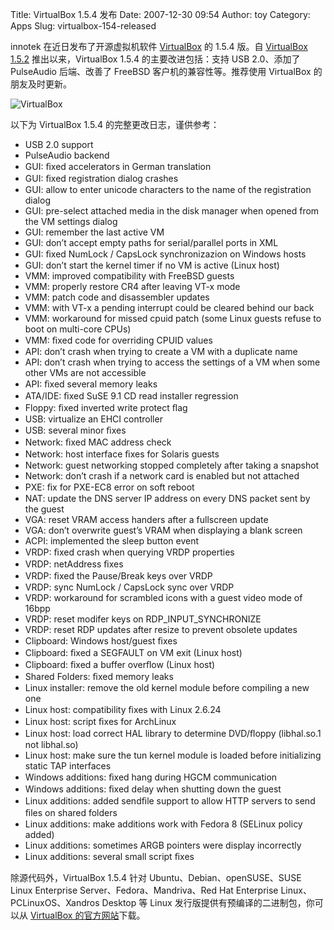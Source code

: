 Title: VirtualBox 1.5.4 发布
Date: 2007-12-30 09:54
Author: toy
Category: Apps
Slug: virtualbox-154-released

innotek 在近日发布了开源虚拟机软件
[VirtualBox](http://linuxtoy.org/archives/virtualbox.html) 的 1.5.4
版。自 [VirtualBox
1.5.2](http://linuxtoy.org/archives/virtualbox-152-released.html)
推出以来，VirtualBox 1.5.4 的主要改进包括：支持 USB 2.0、添加了
PulseAudio 后端、改善了 FreeBSD 客户机的兼容性等。推荐使用 VirtualBox
的朋友及时更新。

![VirtualBox](http://i.linuxtoy.org/i/2007/10/virtualbox.png)

以下为 VirtualBox 1.5.4 的完整更改日志，谨供参考：

- USB 2.0 support  
- PulseAudio backend  
- GUI: ﬁxed accelerators in German translation  
- GUI: ﬁxed registration dialog crashes  
- GUI: allow to enter unicode characters to the name of the
registration dialog  
- GUI: pre-select attached media in the disk manager when opened from
the VM settings dialog  
- GUI: remember the last active VM  
- GUI: don’t accept empty paths for serial/parallel ports in XML  
- GUI: ﬁxed NumLock / CapsLock synchronizazion on Windows hosts  
- GUI: don’t start the kernel timer if no VM is active (Linux host)  
- VMM: improved compatibility with FreeBSD guests  
- VMM: properly restore CR4 after leaving VT-x mode  
- VMM: patch code and disassembler updates  
- VMM: with VT-x a pending interrupt could be cleared behind our back  
- VMM: workaround for missed cpuid patch (some Linux guests refuse to
boot on multi-core CPUs)  
- VMM: ﬁxed code for overriding CPUID values  
- API: don’t crash when trying to create a VM with a duplicate name  
- API: don’t crash when trying to access the settings of a VM when some
other VMs are not accessible  
- API: ﬁxed several memory leaks  
- ATA/IDE: ﬁxed SuSE 9.1 CD read installer regression  
- Floppy: ﬁxed inverted write protect ﬂag  
- USB: virtualize an EHCI controller  
- USB: several minor ﬁxes  
- Network: ﬁxed MAC address check  
- Network: host interface ﬁxes for Solaris guests  
- Network: guest networking stopped completely after taking a snapshot  
- Network: don’t crash if a network card is enabled but not attached  
- PXE: ﬁx for PXE-EC8 error on soft reboot  
- NAT: update the DNS server IP address on every DNS packet sent by the
guest  
- VGA: reset VRAM access handers after a fullscreen update  
- VGA: don’t overwrite guest’s VRAM when displaying a blank screen  
- ACPI: implemented the sleep button event  
- VRDP: ﬁxed crash when querying VRDP properties  
- VRDP: netAddress ﬁxes  
- VRDP: ﬁxed the Pause/Break keys over VRDP  
- VRDP: sync NumLock / CapsLock sync over VRDP  
- VRDP: workaround for scrambled icons with a guest video mode of
16bpp  
- VRDP: reset modifer keys on RDP\_INPUT\_SYNCHRONIZE  
- VRDP: reset RDP updates after resize to prevent obsolete updates  
- Clipboard: Windows host/guest ﬁxes  
- Clipboard: ﬁxed a SEGFAULT on VM exit (Linux host)  
- Clipboard: ﬁxed a buffer overﬂow (Linux host)  
- Shared Folders: ﬁxed memory leaks  
- Linux installer: remove the old kernel module before compiling a new
one  
- Linux host: compatibility ﬁxes with Linux 2.6.24  
- Linux host: script ﬁxes for ArchLinux  
- Linux host: load correct HAL library to determine DVD/ﬂoppy
(libhal.so.1 not libhal.so)  
- Linux host: make sure the tun kernel module is loaded before
initializing static TAP interfaces  
- Windows additions: ﬁxed hang during HGCM communication  
- Windows additions: ﬁxed delay when shutting down the guest  
- Linux additions: added sendﬁle support to allow HTTP servers to send
ﬁles on shared folders  
- Linux additions: make additions work with Fedora 8 (SELinux policy
added)  
- Linux additions: sometimes ARGB pointers were display incorrectly  
- Linux additions: several small script ﬁxes

除源代码外，VirtualBox 1.5.4 针对 Ubuntu、Debian、openSUSE、SUSE Linux
Enterprise Server、Fedora、Mandriva、Red Hat Enterprise
Linux、PCLinuxOS、Xandros Desktop 等 Linux
发行版提供有预编译的二进制包，你可以从 [VirtualBox
的官方网站](http://www.virtualbox.org/wiki/Downloads)下载。
